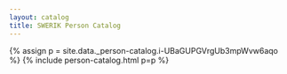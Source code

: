 ```yaml
---
layout: catalog
title: SWERIK Person Catalog
---
```

{% assign p = site.data._person-catalog.i-UBaGUPGVrgUb3mpWvw6aqo %}
{% include person-catalog.html p=p %}

